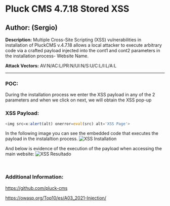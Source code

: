 # Pluck CMS 4.7.18 Stored XSS

## Author: (Sergio)

**Description:** Multiple Cross-Site Scripting (XSS) vulnerabilities in installation of PluckCMS v.4.7.18 allows a local attacker to execute arbitrary code via a crafted payload injected into the cont1 and cont2 parameters in the installation process- Website Name.

**Attack Vectors:** AV:N/AC:L/PR:N/UI:N/S:U/C:L/I:L/A:L

---

### POC:


During the installation process we enter the XSS payload in any of the 2 parameters and when we click on next, we will obtain the XSS pop-up

### XSS Payload:

```js
<img src=x:alert(alt) onerror=eval(src) alt='XSS Page'>
```


In the following image you can see the embedded code that executes the payload in the instalaltion process.
![XSS Installation](https://github.com/sromanhu/-Pluck-CMS-Reflected-XSS---Installation/assets/87250597/a8176ca3-79f0-49b5-8068-396f085d1818)


And below is evidence of the execution of the payload when accessing the main website:
![XSS Resultado](https://github.com/sromanhu/-Pluck-CMS-Reflected-XSS---Installation/assets/87250597/efd33235-5dc4-4ab3-bfd5-f45202980b3d)




</br>

### Additional Information:

https://github.com/pluck-cms

https://owasp.org/Top10/es/A03_2021-Injection/

